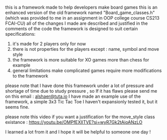 this is a framework made to help developers make board games 
this is an enhanced version of the old framework named "Board_game_classes.h" (which was provided to me in an assignment in OOP college course CS213 FCAI-CU)
all of the changes I made are described and justified in the comments of the code 
the framework is designed to suit certain specifications:
1. it's made for 2 players only for now
2. there is not properties for the players except : name, symbol and move style
3. the framework is more suitable for XO games more than chess for example
4. general limitations make complicated games require more modifications to the framework

please note that I have done this framework under a lot of pressure and shortage of time due to study pressure , so If it has flaws please send me on this email : alshaer@tuta.io
I have made an example use of the framework, a simple 3x3 Tic Tac Toe
I haven't expansionly tested it, but it seems fine. 

please note this video if you want a justification for the move_style class existance : https://youtu.be/OMPfEXIlTVE?si=wyR7Gk2tAioANzLO


I learned a lot from it and I hope it will be helpful to someone one day !
